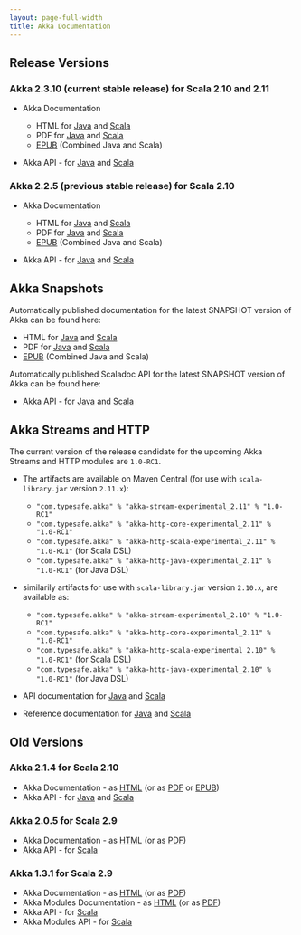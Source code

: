 ```yaml
---
layout: page-full-width
title: Akka Documentation
---
```


## Release Versions

### Akka 2.3.10 (current stable release) for Scala 2.10 and 2.11

* Akka Documentation

  * HTML for [Java](http://doc.akka.io/docs/akka/2.3.10/java.html) and [Scala](http://doc.akka.io/docs/akka/2.3.10/scala.html)
  * PDF for [Java](http://doc.akka.io/docs/akka/2.3.10/AkkaJava.pdf) and [Scala](http://doc.akka.io/docs/akka/2.3.10/AkkaScala.pdf)
  * [EPUB](http://doc.akka.io/docs/akka/2.3.10/Akka.epub) (Combined Java and Scala)

* Akka API - for [Java](http://doc.akka.io/japi/akka/2.3.10/) and [Scala](http://doc.akka.io/api/akka/2.3.10/)

### Akka 2.2.5 (previous stable release) for Scala 2.10

* Akka Documentation

  * HTML for [Java](http://doc.akka.io/docs/akka/2.2.5/java.html) and [Scala](http://doc.akka.io/docs/akka/2.2.5/scala.html)
  * PDF for [Java](http://doc.akka.io/docs/akka/2.2.5/AkkaJava.pdf) and [Scala](http://doc.akka.io/docs/akka/2.2.5/AkkaScala.pdf)
  * [EPUB](http://doc.akka.io/docs/akka/2.2.5/Akka.epub) (Combined Java and Scala)

* Akka API - for [Java](http://doc.akka.io/japi/akka/2.2.5/) and [Scala](http://doc.akka.io/api/akka/2.2.5/)

## Akka Snapshots

Automatically published documentation for the latest SNAPSHOT version of Akka can be found here:

* HTML for [Java](http://doc.akka.io/docs/akka/snapshot/java.html) and [Scala](http://doc.akka.io/docs/akka/snapshot/scala.html)
* PDF for [Java](http://doc.akka.io/docs/akka/snapshot/AkkaJava.pdf) and [Scala](http://doc.akka.io/docs/akka/snapshot/AkkaScala.pdf)
* [EPUB](http://doc.akka.io/docs/akka/snapshot/Akka.epub) (Combined Java and Scala)

Automatically published Scaladoc API for the latest SNAPSHOT version of Akka can be found here:

* Akka API - for [Java](http://doc.akka.io/japi/akka/snapshot/) and [Scala](http://doc.akka.io/api/akka/snapshot/)

## Akka Streams and HTTP

The current version of the release candidate for the upcoming Akka Streams and HTTP modules are `1.0-RC1`.

* The artifacts are available on Maven Central (for use with `scala-library.jar` version `2.11.x`):
  * `"com.typesafe.akka" % "akka-stream-experimental_2.11" % "1.0-RC1"`
  * `"com.typesafe.akka" % "akka-http-core-experimental_2.11" % "1.0-RC1"`
  * `"com.typesafe.akka" % "akka-http-scala-experimental_2.11" % "1.0-RC1"` (for Scala DSL)
  * `"com.typesafe.akka" % "akka-http-java-experimental_2.11" % "1.0-RC1"` (for Java DSL)


* similarily artifacts for use with `scala-library.jar` version `2.10.x`, are available as:
  * `"com.typesafe.akka" % "akka-stream-experimental_2.10" % "1.0-RC1"`
  * `"com.typesafe.akka" % "akka-http-core-experimental_2.11" % "1.0-RC1"`
  * `"com.typesafe.akka" % "akka-http-scala-experimental_2.10" % "1.0-RC1"` (for Scala DSL)
  * `"com.typesafe.akka" % "akka-http-java-experimental_2.10" % "1.0-RC1"` (for Java DSL)


* API documentation for [Java](http://doc.akka.io/japi/akka-stream-and-http-experimental/1.0-RC1/) and [Scala](http://doc.akka.io/api/akka-stream-and-http-experimental/1.0-RC1/)

* Reference documentation for [Java](http://doc.akka.io/docs/akka-stream-and-http-experimental/1.0-RC1/java.html) and [Scala](http://doc.akka.io/docs/akka-stream-and-http-experimental/1.0-RC1/scala.html)

## Old Versions

### Akka 2.1.4 for Scala 2.10

* Akka Documentation - as [HTML](http://doc.akka.io/docs/akka/2.1.4) (or as [PDF](http://doc.akka.io/docs/akka/2.1.4/Akka.pdf) or [EPUB](http://doc.akka.io/docs/akka/2.1.4/Akka.epub))
* Akka API - for [Java](http://doc.akka.io/japi/akka/2.1.4/) and [Scala](http://doc.akka.io/api/akka/2.1.4/)

### Akka 2.0.5 for Scala 2.9

* Akka Documentation - as [HTML](http://doc.akka.io/docs/akka/2.0.5) (or as [PDF](http://doc.akka.io/docs/akka/2.0.5/Akka.pdf))
* Akka API - for [Scala](http://doc.akka.io/api/akka/2.0.5)


### Akka 1.3.1 for Scala 2.9

* Akka Documentation - as [HTML](http://doc.akka.io/docs/akka/1.3.1) (or as [PDF](http://doc.akka.io/docs/akka/1.3.1/Akka.pdf))
* Akka Modules Documentation - as [HTML](http://doc.akka.io/docs/akka-modules/1.3.1) (or as [PDF](http://doc.akka.io/docs/akka-modules/1.3.1/AkkaModules.pdf))
* Akka API - for [Scala](http://doc.akka.io/api/akka/1.3.1)
* Akka Modules API - for [Scala](http://doc.akka.io/api/akka-modules/1.3.1)

